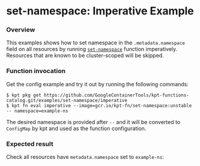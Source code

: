 # set-namespace: Imperative Example

### Overview

This examples shows how to set namespace in the `.metadata.namespace` field on
all resources by running [`set-namespace`] function imperatively. Resources that
are known to be cluster-scoped will be skipped.

### Function invocation

Get the config example and try it out by running the following commands:

```shell
$ kpt pkg get https://github.com/GoogleContainerTools/kpt-functions-catalog.git/examples/set-namespace/imperative
$ kpt fn eval imperative --image=gcr.io/kpt-fn/set-namespace:unstable -- namespace=example-ns
```

The desired namespace is provided after `--` and it will be converted to
`ConfigMap` by kpt and used as the function configuration.

### Expected result

Check all resources have `metadata.namespace` set to `example-ns`:

[`set-namespace`]: https://catalog.kpt.dev/set-namespace/v0.1/
